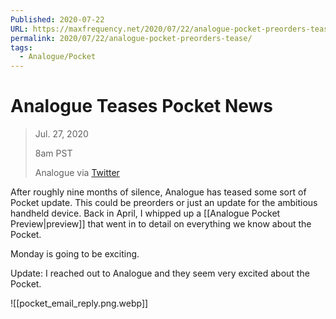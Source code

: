 ```yaml
---
Published: 2020-07-22
URL: https://maxfrequency.net/2020/07/22/analogue-pocket-preorders-tease/
permalink: 2020/07/22/analogue-pocket-preorders-tease/
tags:
  - Analogue/Pocket
---
```

# Analogue Teases Pocket News

> Jul. 27, 2020
> 
> 8am PST
> 
> Analogue via [Twitter](https://twitter.com/analogue/status/1285937700067934213)

After roughly nine months of silence, Analogue has teased some sort of Pocket update. This could be preorders or just an update for the ambitious handheld device. Back in April, I whipped up a [[Analogue Pocket Preview|preview]] that went in to detail on everything we know about the Pocket.

Monday is going to be exciting.

Update: I reached out to Analogue and they seem very excited about the Pocket.

![[pocket_email_reply.png.webp]]